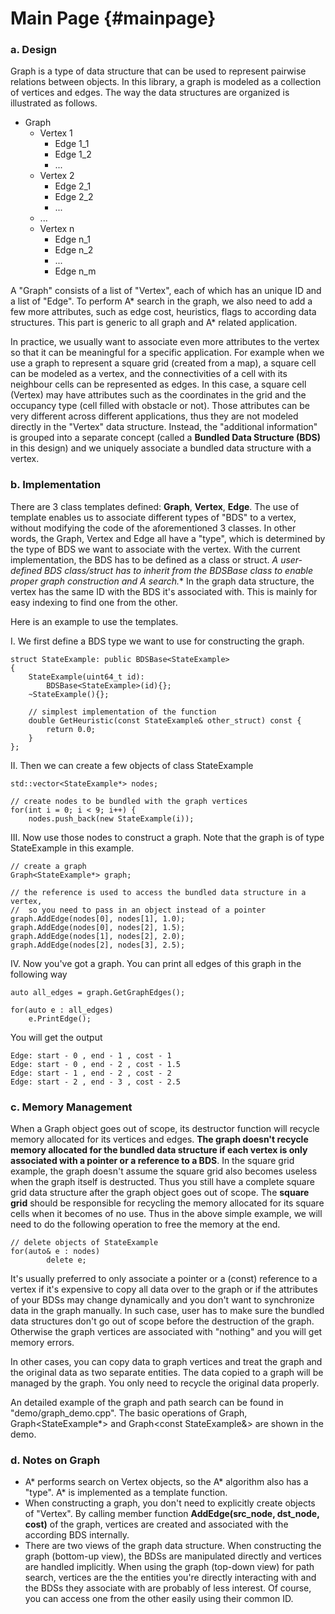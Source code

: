 Main Page                         {#mainpage}
=========

### a. Design

Graph is a type of data structure that can be used to represent pairwise relations between objects. In this library, a graph is modeled as a collection of vertices and edges. The way the data structures are organized is illustrated as follows.

* Graph
  * Vertex 1
    * Edge 1_1
    * Edge 1_2
    * ...
  * Vertex 2
    * Edge 2_1
    * Edge 2_2
    * ...
  * ...
  * Vertex n
    * Edge n_1
    * Edge n_2
    * ...
    * Edge n_m

A "Graph" consists of a list of "Vertex", each of which has an unique ID and a list of "Edge". To perform A* search in the graph, we also need to add a few more attributes, such as edge cost, heuristics, flags to according data structures. This part is generic to all graph and A* related application.

In practice, we usually want to associate even more attributes to the vertex so that it can be meaningful for a specific application. For example when we use a graph to represent a square grid (created from a map), a square cell can be modeled as a vertex, and the connectivities of a cell with its neighbour cells can be represented as edges. In this case, a square cell (Vertex) may have attributes such as the coordinates in the grid and the occupancy type (cell filled with obstacle or not). Those attributes can be very different across different applications, thus they are not modeled directly in the "Vertex" data structure. Instead, the "additional information" is grouped into a separate concept (called a **Bundled Data Structure (BDS)** in this design) and we uniquely associate a bundled data structure with a vertex.

### b. Implementation

There are 3 class templates defined: **Graph**, **Vertex**, **Edge**. The use of template enables us to associate different types of "BDS" to a vertex, without modifying the code of the aforementioned 3 classes. In other words, the Graph, Vertex and Edge all have a "type", which is determined by the type of BDS we want to associate with the vertex. With the current implementation, the BDS has to be defined as a class or struct. **A user-defined BDS class/struct has to inherit from the BDSBase class to enable proper graph construction and A* search.** In the graph data structure, the vertex has the same ID with the BDS it's associated with. This is mainly for easy indexing to find one from the other.

Here is an example to use the templates.

I. We first define a BDS type we want to use for constructing the graph.

~~~
struct StateExample: public BDSBase<StateExample>
{
	StateExample(uint64_t id):
		BDSBase<StateExample>(id){};
	~StateExample(){};

    // simplest implementation of the function
	double GetHeuristic(const StateExample& other_struct) const {
		return 0.0;
	}
};
~~~

II. Then we can create a few objects of class StateExample

~~~
std::vector<StateExample*> nodes;

// create nodes to be bundled with the graph vertices
for(int i = 0; i < 9; i++) {
	nodes.push_back(new StateExample(i));
~~~

III. Now use those nodes to construct a graph. Note that the graph is of type StateExample in this example.

~~~
// create a graph
Graph<StateExample*> graph;

// the reference is used to access the bundled data structure in a vertex,
//  so you need to pass in an object instead of a pointer
graph.AddEdge(nodes[0], nodes[1], 1.0);
graph.AddEdge(nodes[0], nodes[2], 1.5);
graph.AddEdge(nodes[1], nodes[2], 2.0);
graph.AddEdge(nodes[2], nodes[3], 2.5);
~~~

IV. Now you've got a graph. You can print all edges of this graph in the following way

~~~
auto all_edges = graph.GetGraphEdges();

for(auto e : all_edges)
	e.PrintEdge();
~~~

You will get the output

~~~
Edge: start - 0 , end - 1 , cost - 1
Edge: start - 0 , end - 2 , cost - 1.5
Edge: start - 1 , end - 2 , cost - 2
Edge: start - 2 , end - 3 , cost - 2.5
~~~

### c. Memory Management

When a Graph object goes out of scope, its destructor function will recycle memory allocated for its vertices and edges. **The graph doesn't recycle memory allocated for the bundled data structure if each vertex is only associated with a pointer or a reference to a BDS**. In the square grid example, the graph doesn't assume the square grid also becomes useless when the graph itself is destructed. Thus you still have a complete square grid data structure after the graph object goes out of scope. The **square grid** should be responsible for recycling the memory allocated for its square cells when it becomes of no use. Thus in the above simple example, we will need to do the following operation to free the memory at the end.

~~~
// delete objects of StateExample
for(auto& e : nodes)
		delete e;
~~~

It's usually preferred to only associate a pointer or a (const) reference to a vertex if it's expensive to copy all data over to the graph or if the attributes of your BDSs may change dynamically and you don't want to synchronize data in the graph manually. In such case, user has to make sure the bundled data structures don't go out of scope before the destruction of the graph. Otherwise the graph vertices are associated with "nothing" and you will get memory errors.

In other cases, you can copy data to graph vertices and treat the graph and the original data as two separate entities. The data copied to a graph will be managed by the graph. You only need to recycle the original data properly.

An detailed example of the graph and path search can be found in "demo/graph_demo.cpp". The basic operations of Graph<StateExample>, Graph<StateExample*> and Graph<const StateExample&> are shown in the demo.

### d. Notes on Graph

* A* performs search on Vertex objects, so the A* algorithm also has a "type". A* is implemented as a template function.
* When constructing a graph, you don't need to explicitly create objects of "Vertex". By calling member function **AddEdge(src_node, dst_node, cost)** of the graph, vertices are created and associated with the according BDS internally.
* There are two views of the graph data structure. When constructing the graph (bottom-up view), the BDSs are manipulated directly and vertices are handled implicitly. When using the graph (top-down view) for path search, vertices are the the entities you're directly interacting with and the BDSs they associate with are probably of less interest. Of course, you can access one from the other easily using their common ID.

